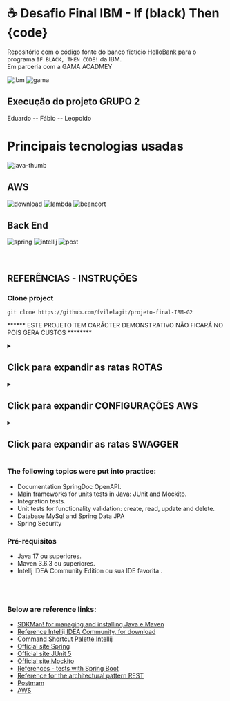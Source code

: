 # ☕ Desafio Final IBM - If (black) Then {code}

Repositório com o código fonte do banco fictício HelloBank para o programa `IF BLACK, THEN CODE!` da IBM.</br>
Em parceria com a GAMA ACADMEY

![ibm](https://user-images.githubusercontent.com/47660967/191617177-534280df-6b62-4c46-9b9b-bbb2ab3c2508.png)
![gama](https://user-images.githubusercontent.com/47660967/191617442-1a9db801-1255-4d9b-89e9-ce99765c0aa8.png)

## Execução do projeto GRUPO 2

Eduardo --
Fábio --
Leopoldo

# Principais tecnologias usadas

![java-thumb](https://user-images.githubusercontent.com/47660967/191614389-6dad44c0-8b80-4f10-9a56-798c4f0db527.png)

## AWS

![download](https://user-images.githubusercontent.com/47660967/191612984-b7785003-a629-4475-9b25-9fe981f29947.png)
![lambda](https://user-images.githubusercontent.com/47660967/191613593-eff8d10e-742d-4f51-a273-2dbed90ff891.png)
![beancort](https://user-images.githubusercontent.com/47660967/191615846-dc2216a8-5be3-4eb7-8488-46e525cec73f.jpg)

## Back End

![spring](https://user-images.githubusercontent.com/47660967/191622375-83db07f4-7b7c-4f83-8e42-49a0f54618b3.png)
![intellij](https://user-images.githubusercontent.com/47660967/191617862-d74d8ade-ee6d-41e3-8abe-a3d927244f21.png)
![post](https://user-images.githubusercontent.com/47660967/191618827-04ebae7d-f5e5-4d1d-8123-fc50b0b076b1.png)
</br></br></br>
<h2>REFERÊNCIAS - INSTRUÇÕES</h2>
<h3>Clone project</h3>

```
git clone https://github.com/fvilelagit/projeto-final-IBM-G2

```
****** ESTE PROJETO TEM CARÁCTER DEMONSTRATIVO NÃO FICARÁ NO POIS GERA CUSTOS ********



<details>
  <summary> <h2>Click para expandir as ratas ROTAS</h2> </summary> 
  

  
</details>

<details>
  <summary> <h2>Click para expandir CONFIGURAÇÕES AWS</h2></summary> 
  
  
  ## EC2 com maquina para fazer deploy e executar testes da aplicação
  ![WhatsApp Image 2022-09-19 at 09 33 37](https://user-images.githubusercontent.com/47660967/191088717-e52eca39-43d0-4c3b-a9e7-721e0209bfb2.jpeg)
  
  ## RDS com banco de dados MySql configurado para receber as informações do HelloBank
  ![WhatsApp Image 2022-09-19 at 09 33 37 (1)](https://user-images.githubusercontent.com/47660967/191089176-78c72f69-016c-46d1-94cd-15de178f2d5f.jpeg)
  
  ## Topico do serviço sns configurado, para enviar notificações para os clientes via email e sms
  ![WhatsApp Image 2022-09-19 at 09 33 37 (2)](https://user-images.githubusercontent.com/47660967/191089499-489c74be-99c3-4c6e-b88c-717f1d7e51be.jpeg)
  
</details>

<details>
  <summary> <h2>Click para expandir as ratas SWAGGER</h2> </summary> 
  
 ```
  http://18.212.212.100:8085/swagger-ui.html

  ```
  
  ![sw1](https://user-images.githubusercontent.com/47660967/191620505-a71665f5-20d2-4cab-86a9-f41fa71123b3.png)
  
  ![apache_maven](https://user-images.githubusercontent.com/47660967/191623004-4025388f-a69a-4bc8-9b3d-ca89096ae981.png)
  
  ![account](https://user-images.githubusercontent.com/47660967/191621234-288174c7-1656-45cf-bf14-325b51d33ec3.png)
  
  ![image](https://user-images.githubusercontent.com/47660967/191621358-20452c56-dfc8-4289-ba64-0606c1d86e64.png)
  
  ![image](https://user-images.githubusercontent.com/47660967/191621475-6d692111-b675-4c09-85a0-f61455379dce.png)
  

  
</details>

<h3>The following topics were put into practice:</h3>

* Documentation SpringDoc OpenAPI. 
* Main frameworks for units tests in Java: JUnit and Mockito. 
* Integration tests.
* Unit tests for functionality validation: create, read, update and delete.
* Database MySql and Spring Data JPA
* Spring Security


<h3>Pré-requisitos</h3>

* Java 17 ou superiores.
* Maven 3.6.3 ou superiores.
* Intellj IDEA Community Edition ou sua IDE favorita .

<br><br>




<h3>Below are reference links:</h3>

* [SDKMan! for managing and installing Java e Maven](https://sdkman.io/)
* [Reference Intellij IDEA Community, for download](https://www.jetbrains.com/idea/download)
* [Command Shortcut Palette Intellij](https://resources.jetbrains.com/storage/products/intellij-idea/docs/IntelliJIDEA_ReferenceCard.pdf)
* [Official site Spring](https://spring.io/)
* [Official site JUnit 5](https://junit.org/junit5/docs/current/user-guide/)
* [Official site Mockito](https://site.mockito.org/)
* [References - tests with Spring Boot](https://www.baeldung.com/spring-boot-testing)
* [Reference for the architectural pattern REST](https://restfulapi.net/)
* [Postmam](https://www.postman.com/)
* [AWS](https://docs.aws.amazon.com/pt_br/)


